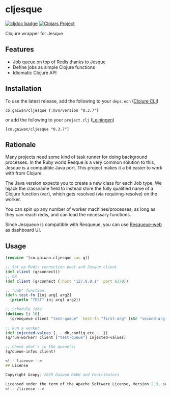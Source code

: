 # cljesque

<!-- badges -->
[![cljdoc badge](https://cljdoc.org/badge/co.gaiwan/cljesque)](https://cljdoc.org/d/co.gaiwan/cljesque) [![Clojars Project](https://img.shields.io/clojars/v/co.gaiwan/cljesque.svg)](https://clojars.org/co.gaiwan/cljesque)
<!-- /badges -->

Clojure wrapper for Jesque

## Features

- Job queue on top of Redis thanks to Jesque
- Define jobs as simple Clojure functions
- Idiomatic Clojure API

<!-- installation -->
## Installation

To use the latest release, add the following to your `deps.edn` ([Clojure CLI](https://clojure.org/guides/deps_and_cli))

```
co.gaiwan/cljesque {:mvn/version "0.3.7"}
```

or add the following to your `project.clj` ([Leiningen](https://leiningen.org/))

```
[co.gaiwan/cljesque "0.3.7"]
```
<!-- /installation -->

## Rationale

Many projects need some kind of task runner for doing background processes. In
the Ruby world Resque is a very common solution to this, Jesque is a compatible
Java port. This project makes it a bit easier to work with from Clojure.

The Java version expects you to create a new class for each Job type. We hijack
the classname field to instead store the fully qualified name of a Clojure
function (var), which gets resolved (via requiring-resolve) on the worker.

You can spin up any number of worker machines/processes, as long as they can
reach redis, and can load the necessary functions.

Since Jesqueue is compatible with Resqueue, you can use
[Resqueue-web](https://github.com/resque/resque-web) as dashboard UI. 

## Usage

```clojure
(require '[co.gaiwan.cljesque :as q])

;; Set up Redis connection pool and Jesque client
(def client (q/connect))
;; OR
(def client (q/connect {:host "127.0.0.1" :port 6379))

;; "Job" function
(defn test-fn [inj arg1 arg2]
  (println "TEST" inj arg1 arg2))

;; Schedule jobs
(dotimes [i 10]
  (q/enqueue client "test-queue" `test-fn "first-arg" (str "second-arg-" i)))
  
;; Run a worker
(def injected-values {... db,config etc ...})
(q/run-worker! client ["test-queue"] injected-values)

;; Check what's in the queue(s)
(q/queue-infos client)

<!-- license -->
## License

Copyright &copy; 2025 Gaiwan GmbH and Contributors

Licensed under the term of the Apache Software License, Version 2.0, see LICENSE.
<!-- /license -->
